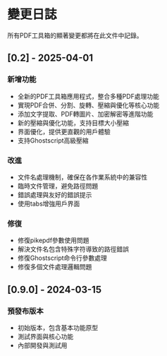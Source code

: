 # 變更日誌

所有PDF工具箱的顯著變更都將在此文件中記錄。

## [0.2] - 2025-04-01

### 新增功能
- 全新的PDF工具箱應用程式，整合多種PDF處理功能
- 實現PDF合併、分割、旋轉、壓縮與優化等核心功能
- 添加文字提取、PDF轉圖片、加密解密等進階功能
- 新的壓縮與優化功能，支持目標大小壓縮
- 界面優化，提供更直觀的用戶體驗
- 支持Ghostscript高級壓縮

### 改進
- 文件名處理機制，確保在各作業系統中的兼容性
- 臨時文件管理，避免路徑問題
- 錯誤處理與友好的錯誤提示
- 使用tabs增強用戶界面

### 修復
- 修復pikepdf參數使用問題
- 解決文件名包含特殊字符導致的路徑錯誤
- 修復Ghostscript命令行參數處理
- 修復多個文件處理邏輯問題

## [0.9.0] - 2024-03-15

### 預發布版本
- 初始版本，包含基本功能原型
- 測試界面與核心功能
- 內部開發與測試用 